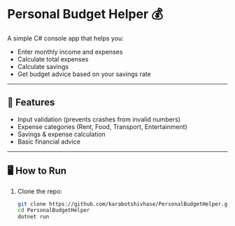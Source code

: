# Personal Budget Helper 💰

A simple C# console app that helps you:
- Enter monthly income and expenses
- Calculate total expenses
- Calculate savings
- Get budget advice based on your savings rate

---

## 🚀 Features
- Input validation (prevents crashes from invalid numbers)
- Expense categories (Rent, Food, Transport, Entertainment)
- Savings & expense calculation
- Basic financial advice

---

## 🖥️ How to Run
1. Clone the repo:
   ```bash
   git clone https://github.com/karabotshivhase/PersonalBudgetHelper.git
   cd PersonalBudgetHelper
   dotnet run


